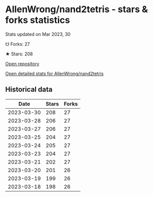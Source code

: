 # AllenWrong/nand2tetris - stars & forks statistics

Stats updated on Mar 2023, 30

☋ Forks: 27

★ Stars: 208

[Open repository](https://github.com/AllenWrong/nand2tetris)

[Open detailed stats for AllenWrong/nand2tetris](https://reviewgithub.com/rep/AllenWrong/nand2tetris)

## Historical data
| Date | Stars | Forks |
|------|-------|-------|
| 2023-03-30 | 208 | 27 | 
| 2023-03-28 | 206 | 27 | 
| 2023-03-27 | 206 | 27 | 
| 2023-03-25 | 204 | 27 | 
| 2023-03-24 | 205 | 27 | 
| 2023-03-23 | 204 | 27 | 
| 2023-03-21 | 202 | 27 | 
| 2023-03-20 | 201 | 26 | 
| 2023-03-19 | 199 | 26 | 
| 2023-03-18 | 198 | 26 | 

